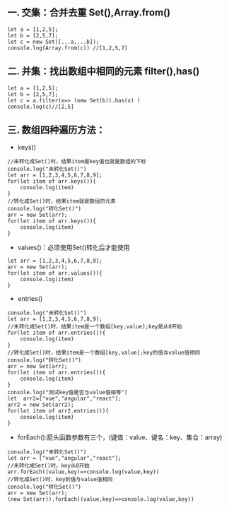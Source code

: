 ## 一. 交集：合并去重 Set(),Array.from()
```
let a = [1,2,5];
let b = [2,5,7];
let c = new Set([...a,...b]);
console.log(Array.from(c)) //[1,2,5,7]
```

## 二. 并集：找出数组中相同的元素 filter(),has()
```
let a = [1,2,5];
let b = [2,5,7];
let c = a.filter(x=> (new Set(b)).has(x) )
console.log(c)//[2,5]
```

## 三. 数组四种遍历方法：
  *  keys()
  ```
  //未转化成Set()时，结果item是key值也就是数组的下标
  console.log("未转化Set()")
  let arr = [1,2,3,4,5,6,7,8,9];
  for(let item of arr.keys()){
      console.log(item)
  }
  //转化成Set()时，结果item就是数组的元素
  console.log("转化Set()")
  arr = new Set(arr);
  for(let item of arr.keys()){
      console.log(item)
  }
  ```

  *  values()：必须使用Set()转化后才能使用
  ```
  let arr = [1,2,3,4,5,6,7,8,9];
  arr = new Set(arr);
  for(let item of arr.values()){
      console.log(item)
  }
  ```

  *  entries()
  ```
  console.log("未转化Set()")
  let arr = [1,2,3,4,5,6,7,8,9];
  //未转化成Set()时，结果item是一个数组[key,value];key是从0开始
  for(let item of arr.entries()){
      console.log(item)
  }
  //转化成Set()时，结果item是一个数组[key,value];key的值与value值相同
  console.log("转化Set()")
  arr = new Set(arr);
  for(let item of arr.entries()){
      console.log(item)
  }
  console.log("测试key值是否与value值相等")
  let  arr2=["vue","angular","react"];
  arr2 = new Set(arr2);
  for(let item of arr2.entries()){
      console.log(item)
  }
  ```

  *  forEach():箭头函数参数有三个，(键值：value、键名：key、集合：array)
  ```
  console.log("未转化Set()")
  let arr = ["vue","angular","react"];
  //未转化成Set()时，key从0开始
  arr.forEach((value,key)=>console.log(value,key))
  //转化成Set()时，key的值与value值相同
  console.log("转化Set()")
  arr = new Set(arr);
  (new Set(arr)).forEach((value,key)=>console.log(value,key))
  ```